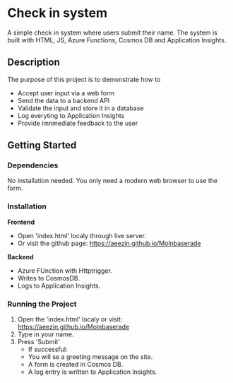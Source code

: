 # Check in system

A simple check in system where users submit their name.
The system is built with HTML, JS, Azure Functions, Cosmos DB and Application Insights.

## Description

The purpose of this project is to demonstrate how to

- Accept user input via a web form
- Send the data to a backend API
- Validate the input and store it in a database
- Log everyting to Application Insights
- Provide imnmediate feedback to the user

## Getting Started

### Dependencies

No installation needed.
You only need a modern web browser to use the form.

### Installation

**Frontend**

- Open 'index.html' localy through live server.
- Or visit the github page: https://aeezin.github.io/Molnbaserade

**Backend**

- Azure FUnction with Httptrigger.
- Writes to CosmosDB.
- Logs to Application Insights.

### Running the Project

1. Open the 'index.html' localy or visit: https://aeezin.github.io/Molnbaserade
2. Type in your name.
3. Press 'Submit'
   - If successful:
   - You will se a greeting message on the site.
   - A form is created in Cosmos DB.
   - A log entry is written to Application Insights.
